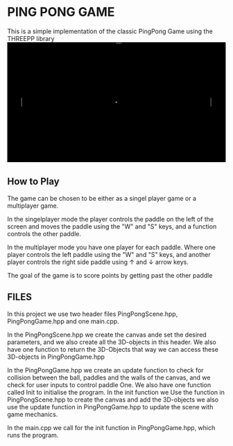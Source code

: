 # PING PONG GAME
This is a simple implementation of the classic PingPong Game using the THREEPP library
![img.png](img.png)
## How to Play
The game can be chosen to be either as a singel player game or a multiplayer game.

In the singelplayer mode the player controls the paddle on the left of the screen and moves the paddle using 
the "W" and "S" keys, and a function controls the other paddle. 

In the multiplayer mode you have one player for each paddle. Where one player controls the left paddle using
the "W" and "S" keys, and another player controls the right side paddle using ↑ and ↓ arrow keys.

The goal of the game is to score points by getting past the other paddle 


## FILES
In this project we use two header files PingPongScene.hpp, PingPongGame.hpp and one 
main.cpp. 

In the PingPongScene.hpp we create the canvas ande set the desired parameters, and we also 
create all the 3D-objects in this header. We also have one function to return the 3D-Objects
that way we can access these 3D-objects in PingPongGame.hpp

In the PingPongGame.hpp we create an update function to check for collision between the ball,
paddles and the walls of the canvas, and we check for user inputs to control paddle One. 
We also have one function called Init to initialise the program. In the init function we 
Use the function in PingPongScene.hpp to create the canvas and add the 3D-objects we also 
use the update function in PingPongGame.hpp to update the scene with game mechanics. 

In the main.cpp we call for the init function in PingPongGame.hpp, which runs the program.